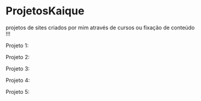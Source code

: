 # ProjetosKaique
projetos de sites criados por mim através de cursos ou fixação de conteúdo !!!

Projeto 1: 

Projeto 2:

Projeto 3:

Projeto 4:

Projeto 5: 
